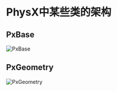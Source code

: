 # PhysX中某些类的架构

## PxBase

![PxBase](http://7xnluw.com1.z0.glb.clouddn.com/GPU/PxBase.png)

## PxGeometry

![PxGeometry](http://7xnluw.com1.z0.glb.clouddn.com/GPU/PxGeometry.png)
